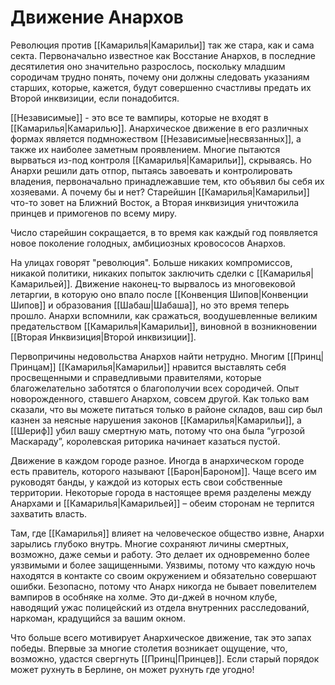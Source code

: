 # Движение Анархов

Революция против [[Камарилья|Камарильи]] так же стара, как и сама секта. Первоначально известное как Восстание Анархов, в последние десятилетия оно значительно разрослось, поскольку младшим сородичам трудно понять, почему они должны следовать указаниям старших, которые, кажется, будут совершенно счастливы предать их Второй инквизиции, если понадобится.

[[Независимые]] - это все те вампиры, которые не входят в [[Камарилья|Камарилью]]. Анархическое движение в его различных формах является подмножеством [[Независимые|несвязанных]], а также их наиболее заметным проявлением. Многие пытаются вырваться из-под контроля [[Камарилья|Камарильи]], скрываясь. Но Анархи решили дать отпор, пытаясь завоевать и контролировать владения, первоначально принадлежавшие тем, кто объявил бы себя их хозяевами. А почему бы и нет? Старейшин [[Камарилья|Камарильи]] что-то зовет на Ближний Восток, а Вторая инквизиция уничтожила принцев и примогенов по всему миру.

Число старейшин сокращается, в то время как каждый год появляется новое поколение голодных, амбициозных кровососов Анархов.

На улицах говорят "революция". Больше никаких компромиссов, никакой политики, никаких попыток заключить сделки с [[Камарилья|Камарильей]]. Движение наконец-то вырвалось из многовековой летаргии, в которую оно впало после [[Конвенция Шипов|Конвенции Шипов]] и образования [[Шабаш|Шабаша]], но это время теперь прошло. Анархи вспомнили, как сражаться, воодушевленные великим предательством [[Камарилья|Камарильи]], виновной в возникновении [[Вторая Инквизиция|Второй инквизиции]].

Первопричины недовольства Анархов найти нетрудно. Многим [[Принц|Принцам]] [[Камарилья|Камарильи]] нравится выставлять себя просвещенными и справедливыми правителями, которые благожелательно заботятся о благополучии всех сородичей. Опыт новорожденного, ставшего Анархом, совсем другой. Как только вам сказали, что вы можете питаться только в районе складов, ваш сир был казнен за неясные нарушения законов [[Камарилья|Камарильи]], а [[Шериф]] убил вашу смертную мать, потому что она была “угрозой Маскараду”, королевская риторика начинает казаться пустой.

Движение в каждом городе разное. Иногда в анархическом городе есть правитель, которого называют [[Барон|Бароном]]. Чаще всего им руководят банды, у каждой из которых есть свои собственные территории. Некоторые города в настоящее время разделены между Анархами и [[Камарилья|Камарильей]] – обеим сторонам не терпится захватить власть.

Там, где [[Камарилья]] влияет на человеческое общество извне, Анархи зарылись глубоко внутрь. Многие сохраняют личины смертных, возможно, даже семьи и работу. Это делает их одновременно более уязвимыми и более защищенными. Уязвимы, потому что каждую ночь находятся в контакте со своим окружением и обязательно совершают ошибки. Безопасно, потому что Анарх никогда не бывает повелителем вампиров в особняке на холме. Это ди-джей в ночном клубе, наводящий ужас полицейский из отдела внутренних расследований, наркоман, крадущийся за вашим окном.

Что больше всего мотивирует Анархическое движение, так это запах победы. Впервые за многие столетия возникает ощущение, что, возможно, удастся свергнуть [[Принц|Принцев]]. Если старый порядок может рухнуть в Берлине, он может рухнуть где угодно!

